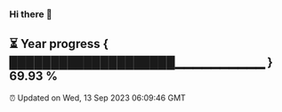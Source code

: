### Hi there 👋
⏳ Year progress { ████████████████████▁▁▁▁▁▁▁▁▁▁ } 69.93 %
---
⏰ Updated on Wed, 13 Sep 2023 06:09:46 GMT

